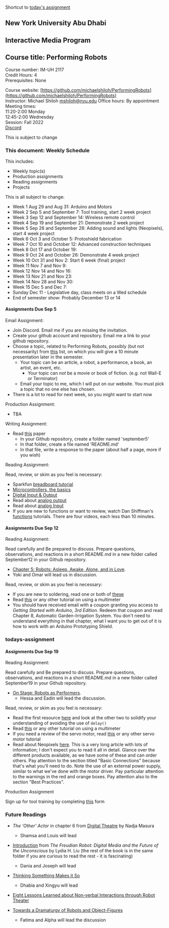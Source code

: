 Shortcut to [today's assignment](#todays-assignment)

## New York University Abu Dhabi  
## Interactive Media Program
## Course title: Performing Robots
Course number: IM-UH 2117  
Credit Hours: 4     
Prerequisites: None     

Course website:
[https://github.com/michaelshiloh/PerformingRobots](https://github.com/michaelshiloh/PerformingRobots)  
Instructor: Michael Shiloh mshiloh@nyu.edu
Office hours: By appointment    
Meeting times:    
11:20-2:00 Monday     
12:45-2:00 Wednesday     
Session: Fall 2022       
[Discord](https://discord.gg/mFJ5fqKk)

This is subject to change

### This document: Weekly Schedule

This includes:
- Weekly topic(s)
- Production assignments
- Reading assignments
- Projects

This is all subject to change:

- Week 1 Aug 29 and Aug 31: Arduino and Motors
- Week 2 Sep 5 and September 7: Tool training, start 2 week project
- Week 3 Sep 12 and September 14: Wireless remote control
- Week 4 Sep 19 and September 21: Demonstrate 2 week project
- Week 5 Sep 26 and September 28: Adding sound and lights (Neopixels), start 4 week project
- Week 6 Oct 3 and October 5: Protoshield fabrication
- Week 7 Oct 10 and October 12: Advanced construction techniques
- Week 8 Oct 17 and October 19: 
- Week 9 Oct 24 and October 26: Demonstrate 4 week project
- Week 10 Oct 31 and Nov 2: Start 6 week (final) project
- Week 11 Nov 7 and Nov 9: 
- Week 12 Nov 14 and Nov 16: 
- Week 13 Nov 21 and Nov 23: 
- Week 14 Nov 28 and Nov 30: 
- Week 15 Dec 5 and Dec 7:
- Sunday Dec 11 - Legislative day, class meets on a Wed schedule
- End of semester show: Probably December 13 or 14


#### Assignments Due Sep 5

Email Assignment:

- Join Discord. Email me if you are missing the invitation.
- Create your github account and repository. Email me a link to your github repository.
- Choose a topic, 
	related to Performing Robots, 
	possibly (but not necessarily) from [this](references.md) list, on which
	you will give a 10 minute presentation later in the semester.
  - Your topic can be an article, a robot, a performance, a book, an artist,
	an event, etc. 
	- Your topic can *not* be a movie or book of fiction. (e.g. not Wall-E or
	Terminator)
  - Email your topic to me, which I will
  put on our website. You must pick a topic that no one else has chosen.
- There is a lot to read for next week, so you might want to start now

Production Assignment:
- TBA

Writing Assignment:

- Read [this](doc/autonomousRobotsAsPerformingAgents.pdf) paper
	- In your Github repository, create a folder named 'september5'
	- In that folder, create a file named 'README.md'
	- In that file, write a response to the paper (about half a page, more if
		you wish)
 
Reading Assignment:

Read, review, or skim as you feel is necessary:
- Sparkfun [breadboard tutorial](https://learn.sparkfun.com/tutorials/how-to-use-a-breadboard/all)
- [Microcontrollers, the basics](https://itp.nyu.edu/physcomp/lessons//microcontrollers-the-basics/)
- [Digital Input & Output](https://itp.nyu.edu/physcomp/lessons//digital-input-output/)
- Read about 
[analog output](https://itp.nyu.edu/physcomp/lessons/analog-output)
- Read about
[analog Input](https://itp.nyu.edu/physcomp/lessons/analog-input/)
- If you are new to functions or want to review, 
watch Dan 
Shiffman's [functions](https://www.youtube.com/watch?v=XCu7JSkgl04&list=PLRqwX-V7Uu6ajGB2OI3hl5DZsD1Fw1WzR) tutorials. There are four videos, each less than 10 minutes.

#### Assignments Due Sep 12

Reading Assignment:

Read carefully and Be prepared to discuss. Prepare questions, observations,
and reactions in a short README.md in a new folder called September12 in your
Github repository.
- [Chapter 5: Robots: Asleep, Awake, Alone, and in
	Love](doc/New_Media_Dramaturgy_Performance_Media_and_New-Materialism_5_Robots_Asleep_Awake_Alone_and_in_Love.pdf).
- Yoki and Omar will lead us in discussion.

Read, review, or skim as you feel is necessary:
- If you are new to soldering, read one or both of
	[these](https://github.com/michaelshiloh/resourcesForClasses#soldering)
- Read
	[this](https://learn.sparkfun.com/tutorials/how-to-use-a-multimeter/all) or
	any other tutorial on using a multimeter
- You should have received email with a coupon granting you access to 
	*Getting Started with Arduino, 3rd Edition*. 
	Redeem that coupon and read Chapter 8, Automatic Garden-Irrigation System. 
	You don't need to understand everything
	in that chapter, what I want you to get out of it is how to work with an
	Arduino Prototyping Shield.

### todays-assignment
#### Assignments Due Sep 19

Reading Assignment:

Read carefully and Be prepared to discuss. Prepare questions, observations,
and reactions in a short README.md in a new folder called September19 in your
Github repository.

- [On Stage: Robots as Performers](doc/On_Stage_Robots_as_Performers.pdf).
	- Hessa and Eadin will lead the discussion.

Read, review, or skim as you feel is necessary:

- Read the first resource 
[here](https://github.com/michaelshiloh/resourcesForClasses#arduino-multitasking-resources) 
and look at the other two to solidify
your understanding of avoiding the use of `delay()` 
- Read
  [this](https://learn.sparkfun.com/tutorials/how-to-use-a-multimeter/all) or
  any other tutorial on using a multimeter
- If you need a review of the servo motor, read
  [this](https://www.arduino.cc/en/Tutorial/LibraryExamples/Sweep)
  or any other servo motor tutorial
- Read about Neopixels
	[here](https://learn.adafruit.com/adafruit-neopixel-uberguide?view=all).
	This is a very long article with lots of information; I don't expect you to
	read it all in detail. Glance over the different products available, as we
	have some of these and can order others. Pay attention to the section titled
	"Basic Connections" because that's what you'll need to do. Note the use of
	an external power supply, similar to what we've done with the motor driver. 
	Pay particular attention to the warnings in the red and orange boxes. Pay
	attention also to the section "Best Practices".

Production Assignment

Sign up for tool training by completing [this](https://docs.google.com/forms/d/e/1FAIpQLSezv8BSCV20Kc86EoYSJsctA6kMdRsWRvSrg6Y8jyyJl8gmDA/viewform) form





### Future Readings
- *The ‘Other’ Actor* in chapter 6 from
[Digital Theatre](doc/Masura2020_Book_DigitalTheatre.pdf)
by Nadja Masura 
	- Shamsa and Louis will lead

- [Introduction](doc/TheFreudianRobot_DigitalMediaandtheFutureoftheUnconscious_LydiaHLiu/introduction.pdf)
  from *The Freudian Robot: Digital Media and the Future of the Unconscious*
  by Lydia H. Liu (the rest of the book is in the same folder if you are
  curious to read the rest - it is fascinating)
	- Dania and Joseph will lead

- [Thinking Something Makes it So](doc/LePage2016_Chapter_ThinkingSomethingMakesItSoPerf.pdf)
	- Dhabia and Xingyu will lead

- [Eight Lessons Learned about Non-verbal Interactions through Robot Theater](socialRobotics.pdf)

- [Towards a Dramaturgy of Robots and Object-Figures](eckersall2015.pdf)
	- Fatima and Alpha will lead the discussion

